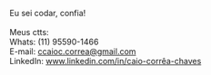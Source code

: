 Eu sei codar, confia!
<br><br>
Meus ctts:<br> 
Whats: (11) 95590-1466<br>
E-mail: ccaioc.correa@gmail.com<br>
LinkedIn: www.linkedin.com/in/caio-corrêa-chaves<br>
